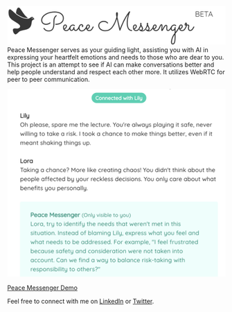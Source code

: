 

![](./static/peace_messenger/logo_2x.png)
Peace Messenger serves as your guiding light, assisting you with AI in expressing your heartfelt emotions and needs to those who are dear to you. This project is an attempt to see if AI can make conversations better and help people understand and respect each other more. It utilizes WebRTC for peer to peer communication.

![](./static/peace_messenger/hero.png)



[Peace Messenger Demo](https://meetfebin.com/apps/peace)

Feel free to connect with me on [LinkedIn](https://www.linkedin.com/in/febinjohnjames/) or [Twitter](https://twitter.com/heyfebin).